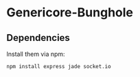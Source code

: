 Genericore-Bunghole
===================


Dependencies
------------

Install them via npm:

    npm install express jade socket.io
